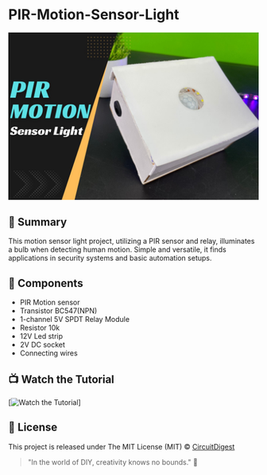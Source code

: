 # PIR-Motion-Sensor-Light
![PIR-Motion-Sensor-Light](https://github.com/Circuit-Digest/PIR-Motion-Sensor-Light/blob/main/Thumbnail%20Image/PIR.jpg)

## 📜 Summary
This motion sensor light project, utilizing a PIR sensor and relay, illuminates a bulb when detecting human motion. Simple and versatile, it finds applications in security systems and basic automation setups.

## 🧰 Components
- PIR Motion sensor
- Transistor BC547(NPN)
- 1-channel 5V SPDT Relay Module
-	Resistor 10k
-	12V Led strip 
-	2V DC socket
-	Connecting wires

## 📺 Watch the Tutorial

[![Watch the Tutorial](https://github.com/Circuit-Digest/PIR-Motion-Sensor-Light/blob/main/Thumbnail%20Image/PIR_senosr_gif.gif)]


## 📝 License

This project is released under The MIT License (MIT) © [CircuitDigest](https://github.com/circuit-digest)

> "In the world of DIY, creativity knows no bounds." 🎨
